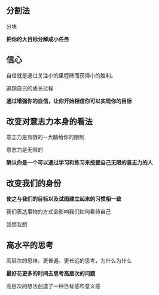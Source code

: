 
## 分割法

分块

**把你的大目标分解成小任务**

## 信心

自信就是通过关注小的里程碑而获得小的胜利。

追踪自己的成长过程

**通过增强你的自信，让你开始相信你可以实现你的目标**

## 改变对意志力本身的看法

意志力是有限的--大脑给你的限制

意志力是无限的

**确认你是一个可以通过学习和练习来挖掘自己无限的意志力的人**


## 改变我们的身份

**使之与我们的目标以及试图建立起来的习惯相一致**

我们表达事物的方式会影响我们如何看待自己

我想我想

## 高水平的思考

高层次的思维，更普遍、更长远的思考，为什么为什么

**最好花更多的时间去思考高层次的问题**

高层次的想法创造了一种目标感和意义感